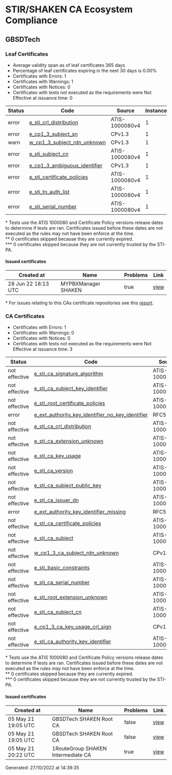 # STIR/SHAKEN CA Ecosystem Compliance

## GBSDTech

### Leaf Certificates

- Average validity span as of leaf certificates 365 days
- Percentage of leaf certificates expiring in the next 30 days is 0.00%
- Certificates with Errors: 1
- Certificates with Warnings: 1
- Certificates with Notices: 0
- Certificates with tests not executed as the requirements were Not Effective at issuance time: 0

| Status | Code | Source | Instances |
|--------|------|--------|-----------|
| error | [e_sti_crl_distribution](ISSUES/e_sti_crl_distribution/#leaf-certificates) | ATIS-1000080v4 | 1 |
| error | [e_cp1_3_subject_sn](ISSUES/e_cp1_3_subject_sn/#leaf-certificates) | CPv1.3 | 1 |
| warn | [w_cp1_3_subject_rdn_unknown](ISSUES/w_cp1_3_subject_rdn_unknown/#leaf-certificates) | CPv1.3 | 1 |
| error | [e_sti_subject_cn](ISSUES/e_sti_subject_cn/#leaf-certificates) | ATIS-1000080v4 | 1 |
| error | [e_cp1_3_ambiguous_identifier](ISSUES/e_cp1_3_ambiguous_identifier/#leaf-certificates) | CPv1.3 | 1 |
| error | [e_sti_certificate_policies](ISSUES/e_sti_certificate_policies/#leaf-certificates) | ATIS-1000080v4 | 1 |
| error | [e_sti_tn_auth_list](ISSUES/e_sti_tn_auth_list/#leaf-certificates) | ATIS-1000080v4 | 1 |
| error | [e_sti_serial_number](ISSUES/e_sti_serial_number/#leaf-certificates) | ATIS-1000080v4 | 1 |

\* Tests use the ATIS 1000080 and Certificate Policy versions release dates to determine if tests are ran. Certificates issued before these dates are not executed as the rules may not have been enforce at the time.\
\*\* 0 certificates skipped because they are currently expired.\
\*\*\* 0 certificates skipped because they are not currently trusted by the STI-PA.

#### Issued certificates

| Created at | Name | Problems | Link |
|------------|------|----------|------|
| 28 Jun 22 18:13 UTC | MYPBXManager SHAKEN | true | [view](a3872afd09406d2745d204893b6b52bbf6380f84) |

\* For issues relating to this CAs certificate repositories see this [report](URL).

### CA Certificates

- Certificates with Errors: 1
- Certificates with Warnings: 0
- Certificates with Notices: 0
- Certificates with tests not executed as the requirements were Not Effective at issuance time: 3

| Status | Code | Source | Instances |
|--------|------|--------|-----------|
| not effective | [e_sti_ca_signature_algorithm](ISSUES/e_sti_ca_signature_algorithm/#ca-certificates) | ATIS-1000080v4 | 3 |
| not effective | [e_sti_ca_subject_key_identifier](ISSUES/e_sti_ca_subject_key_identifier/#ca-certificates) | ATIS-1000080v4 | 3 |
| not effective | [e_sti_root_certificate_policies](ISSUES/e_sti_root_certificate_policies/#ca-certificates) | ATIS-1000080v4 | 2 |
| error | [e_ext_authority_key_identifier_no_key_identifier](ISSUES/e_ext_authority_key_identifier_no_key_identifier/#ca-certificates) | RFC5280 | 1 |
| not effective | [e_sti_ca_crl_distribution](ISSUES/e_sti_ca_crl_distribution/#ca-certificates) | ATIS-1000080v4 | 1 |
| not effective | [e_sti_ca_extension_unknown](ISSUES/e_sti_ca_extension_unknown/#ca-certificates) | ATIS-1000080v4 | 1 |
| not effective | [e_sti_ca_key_usage](ISSUES/e_sti_ca_key_usage/#ca-certificates) | ATIS-1000080v4 | 3 |
| not effective | [e_sti_ca_version](ISSUES/e_sti_ca_version/#ca-certificates) | ATIS-1000080v4 | 3 |
| not effective | [e_sti_ca_subject_public_key](ISSUES/e_sti_ca_subject_public_key/#ca-certificates) | ATIS-1000080v4 | 3 |
| not effective | [e_sti_ca_issuer_dn](ISSUES/e_sti_ca_issuer_dn/#ca-certificates) | ATIS-1000080v4 | 3 |
| error | [e_ext_authority_key_identifier_missing](ISSUES/e_ext_authority_key_identifier_missing/#ca-certificates) | RFC5280 | 1 |
| not effective | [e_sti_ca_certificate_policies](ISSUES/e_sti_ca_certificate_policies/#ca-certificates) | ATIS-1000080v4 | 1 |
| not effective | [e_sti_ca_subject](ISSUES/e_sti_ca_subject/#ca-certificates) | ATIS-1000080v4 | 3 |
| not effective | [w_cp1_3_ca_subject_rdn_unknown](ISSUES/w_cp1_3_ca_subject_rdn_unknown/#ca-certificates) | CPv1.3 | 3 |
| not effective | [e_sti_basic_constraints](ISSUES/e_sti_basic_constraints/#ca-certificates) | ATIS-1000080v4 | 3 |
| not effective | [e_sti_ca_serial_number](ISSUES/e_sti_ca_serial_number/#ca-certificates) | ATIS-1000080v4 | 3 |
| not effective | [e_sti_root_extension_unknown](ISSUES/e_sti_root_extension_unknown/#ca-certificates) | ATIS-1000080v4 | 2 |
| not effective | [e_sti_ca_subject_cn](ISSUES/e_sti_ca_subject_cn/#ca-certificates) | ATIS-1000080v4 | 3 |
| not effective | [e_cp1_3_ca_key_usage_crl_sign](ISSUES/e_cp1_3_ca_key_usage_crl_sign/#ca-certificates) | CPv1.3 | 3 |
| not effective | [e_sti_ca_authority_key_identifier](ISSUES/e_sti_ca_authority_key_identifier/#ca-certificates) | ATIS-1000080v4 | 1 |

\* Tests use the ATIS 1000080 and Certificate Policy versions release dates to determine if tests are ran. Certificates issued before these dates are not executed as the rules may not have been enforce at the time.\
\*\* 0 certificates skipped because they are currently expired.\
\*\*\* 0 certificates skipped because they are not currently trusted by the STI-PA.

#### Issued certificates

| Created at | Name | Problems | Link |
|------------|------|----------|------|
| 05 May 21 19:05 UTC | GBSDTech SHAKEN Root CA | false | [view](c6beb88bee7544f012d9579a8002bf774a717ef0) |
| 05 May 21 19:05 UTC | GBSDTech SHAKEN Root CA | false | [view](c6beb88bee7544f012d9579a8002bf774a717ef0) |
| 05 May 21 20:22 UTC | 1RouteGroup SHAKEN Intermediate CA | true | [view](b34acd5cf741f6c98726c200f39517c4bd02d4cd) |

Generated: 27/10/2022 at 14:39:35